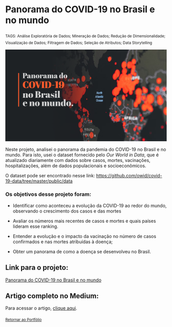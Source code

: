 # Panorama do COVID-19 no Brasil e no mundo
<sub>TAGS: Análise Exploratória de Dados; Mineração de Dados; Redução de Dimensionalidade; Visualização de Dados; Filtragem de Dados; Seleção de Atributos; Data Storytelling

<p align="center">
  <img src="capa_cvd_git.png" >
</p>

Neste projeto, analisei o panorama da pandemia do COVID-19 no Brasil e no mundo. Para isto, usei o dataset fornecido pelo *Our World in Data*, que é atualizado diariamente com dados sobre casos, mortes, vacinações, hospitalizações, além de dados populacionais e socioeconômicos.

O dataset pode ser encontrado nesse link: https://github.com/owid/covid-19-data/tree/master/public/data

### Os objetivos desse projeto foram:

- Identificar como aconteceu a evolução da COVID-19 ao redor do mundo, observando o crescimento dos casos e das mortes

- Avaliar os números mais recentes de casos e mortes e quais países lideram esse ranking.

- Entender a evolução e o impacto da vacinação no número de casos confirmados e nas mortes atribuídas à doença;

- Obter um panorama de como a doença se desenvolveu no Brasil.

## Link para o projeto:

[Panorama do COVID-19 no Brasil e no mundo](https://github.com/gabrielrflopes/covid_project/blob/main/Panorama_do_COVID_19_no_Brasil_e_no_mundo.ipynb)

## Artigo completo no Medium:

Para acessar o artigo, [clique aqui](https://medium.com/@grflopes/panorama-do-covid-19-no-brasil-e-no-mundo-a67cfb94af5f).

<sub>[Retornar ao Portfólio](https://github.com/gabrielrflopes/Data-Science-Portfolio)
